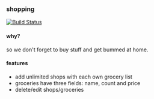 ### shopping
[![Build Status](http://build.eberlein.io:8080/job/android_shopping/badge/icon)](http://build.eberlein.io:8080/job/android_shopping/)
#### why?
so we don't forget to buy stuff and get bummed at home.
#### features
- add unlimited shops with each own grocery list
- groceries have three fields: name, count and price
- delete/edit shops/groceries


